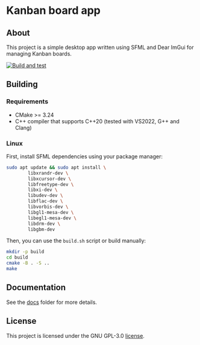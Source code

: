 # Kanban board app
## About

This project is a simple desktop app written using SFML and Dear ImGui for managing Kanban boards.

[![Build and test](https://github.com/pawelk5/projekt-jipp/actions/workflows/cmake-multi-platform.yml/badge.svg?event=push)](https://github.com/pawelk5/projekt-jipp/actions/workflows/cmake-multi-platform.yml)

## Building
### Requirements
- CMake >= 3.24
- C++ compiler that supports C++20 (tested with VS2022, G++ and Clang)

### Linux

First, install SFML dependencies using your package manager:

```bash
sudo apt update && sudo apt install \
        libxrandr-dev \
        libxcursor-dev \
        libfreetype-dev \
        libxi-dev \
        libudev-dev \
        libflac-dev \
        libvorbis-dev \
        libgl1-mesa-dev \
        libegl1-mesa-dev \
        libdrm-dev \
        libgbm-dev
```

Then, you can use the `build.sh` script or build manually:
```bash
mkdir -p build
cd build
cmake -B . -S ..
make
```

## Documentation

See the [docs](docs) folder for more details.

## License

This project is licensed under the GNU GPL-3.0 [license](LICENSE).